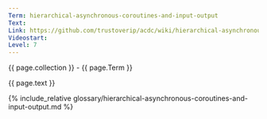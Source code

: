 ```yaml
---
Term: hierarchical-asynchronous-coroutines-and-input-output
Text: 
Link: https://github.com/trustoverip/acdc/wiki/hierarchical-asynchronous-coroutines-and-input-output.md
Videostart: 
Level: 7
---
```


{{ page.collection }} - {{ page.Term }}

   {{ page.text }}

{% include_relative glossary/hierarchical-asynchronous-coroutines-and-input-output.md %}

